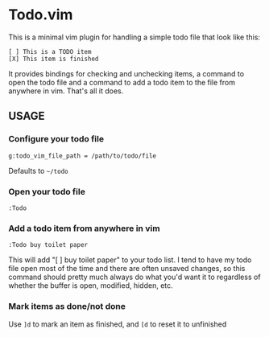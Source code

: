# Todo.vim

This is a minimal vim plugin for handling a simple todo file that look like this:

    [ ] This is a TODO item
    [X] This item is finished

It provides bindings for checking and unchecking items, a command to open the todo file and a
command to add a todo item to the file from anywhere in vim. That's all it does.

## USAGE

### Configure your todo file

    g:todo_vim_file_path = /path/to/todo/file

Defaults to `~/todo`

### Open your todo file

    :Todo

### Add a todo item from anywhere in vim

    :Todo buy toilet paper

This will add "[ ] buy toilet paper" to your todo list. I tend to have my todo file open most of the
time and there are often unsaved changes, so this command should pretty much always do what you'd
want it to regardless of whether the buffer is open, modified, hidden, etc.

### Mark items as done/not done

Use `]d` to mark an item as finished, and `[d` to reset it to unfinished

